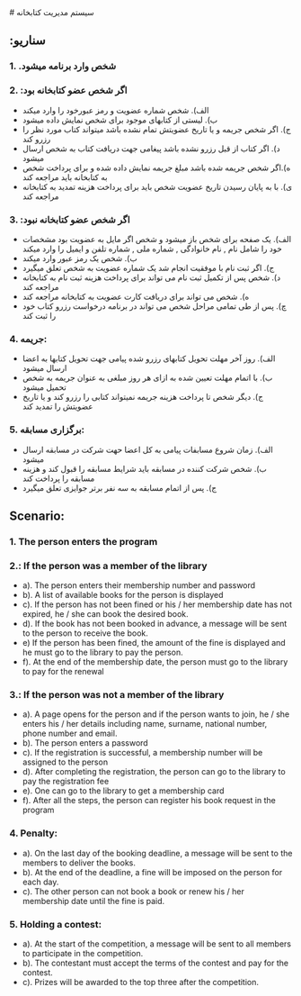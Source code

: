 <div dir=”rtl”>
# سیستم مدیریت کتابخانه

## **:سناریو**

### 1.  .شخص وارد برنامه میشود
### 2.  :اگر شخص عضو کتابخانه بود
 - الف).  شخص شماره عضویت و رمز عبورخود را وارد میکند  
 - ب).  لیستی از کتابهای موجود برای شخص نمایش داده میشود 
 - ج). اگر شخص جریمه و یا تاریخ عضویتش تمام نشده باشد میتواند کتاب مورد نظر را رزرو کند
 - د). اگر کتاب از قبل رزرو نشده باشد پیغامی جهت دریافت کتاب به شخص ارسال میشود
 - ه).اگر شخص جریمه شده باشد مبلغ جریمه نمایش داده شده و برای پرداخت شخص به کتابخانه باید مراجعه کند
 - ی). با به پایان رسیدن تاریخ عضویت شخص باید برای پرداخت هزینه تمدید به کتابخانه مراجعه کند
### 3.  :اگر شخص عضو کتابخانه نبود
- الف).  یک صفحه برای شخص باز میشود و شخص اگر مایل به عضویت بود مشخصات خود را شامل نام , نام خانوادگی , شماره ملی ,  شماره تلفن و ایمیل را وارد میکند
- ب). شخص  یک رمز عبور وارد میکند
- ج).  اگر ثبت نام با موفقیت انجام شد یک شماره عضویت به شخص تعلق میگیرد
- د).  شخص پس از تکمیل ثبت نام می تواند برای پرداخت هزینه ثبت نام به کتابخانه مراجعه کند
- ه). شخص  می تواند برای دریافت کارت عضویت به کتابخانه مراجعه کند
- چ).  پس از طی تمامی مراحل شخص می تواند در برنامه درخواست رزرو کتاب خود را ثبت کند
### 4.  جریمه:
- الف). روز آخر مهلت تحویل کتابهای رزرو شده پیامی جهت تحویل کتابها به اعضا ارسال میشود
- ب). با اتمام مهلت تعیین شده به ازای هر روز مبلغی به عنوان جریمه به شخص تحمیل میشود
- ج). دیگر شخص تا پرداخت هزینه جریمه نمیتواند کتابی را رزرو کند و یا تاریخ عضویتش را تمدید کند
### 5.  برگزاری مسابقه:
- الف). زمان شروع مسابفات پیامی به کل اعضا حهت شرکت در مسابقه ارسال میشود
- ب). شخص شرکت کننده در مسابقه باید شرایط مسابقه را قبول کند و هزینه مسابقه را پرداخت کند
- ج). پس از اتمام مسابقه به سه نفر برتر جوایزی تعلق میگیرد 
</div>

 

## **Scenario:** 
### 1. The person enters the program
### 2.: If the person was a member of the library
 - a). The person enters their membership number and password
 - b). A list of available books for the person is displayed
 - c). If the person has not been fined or his / her membership date has not expired, he / she can book the desired book.
 - d). If the book has not been booked in advance, a message will be sent to the person to receive the book.
 - e) If the person has been fined, the amount of the fine is displayed and he must go to the library to pay the person.
 - f). At the end of the membership date, the person must go to the library to pay for the renewal
### 3.: If the person was not a member of the library
- a). A page opens for the person and if the person wants to join, he / she enters his / her details including name, surname, national number, phone number and email.
- b). The person enters a password
- c). If the registration is successful, a membership number will be assigned to the person
- d). After completing the registration, the person can go to the library to pay the registration fee
- e). One can go to the library to get a membership card
- f). After all the steps, the person can register his book request in the program
### 4. Penalty:
- a). On the last day of the booking deadline, a message will be sent to the members to deliver the books.
- b). At the end of the deadline, a fine will be imposed on the person for each day.
- c). The other person can not book a book or renew his / her membership date until the fine is paid.
### 5. Holding a contest:
- a). At the start of the competition, a message will be sent to all members to participate in the competition.
- b). The contestant must accept the terms of the contest and pay for the contest.
- c). Prizes will be awarded to the top three after the competition.
    

                                                                                                                         
